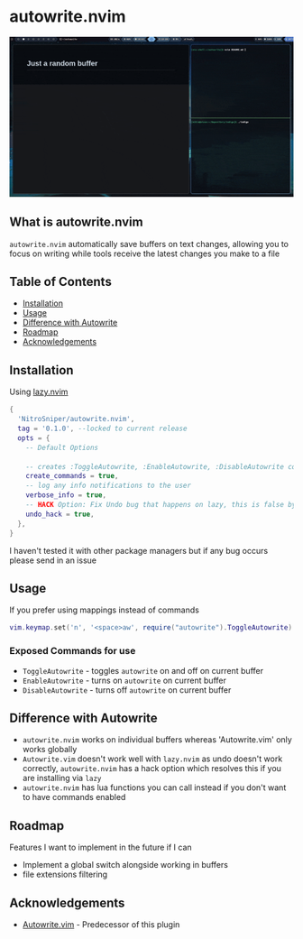 # autowrite.nvim

![preview](https://github.com/NitroSniper/autowrite.nvim/blob/main/assets/preview.gif?raw=true)

## What is autowrite.nvim
`autowrite.nvim` automatically save buffers on text changes, allowing you to focus on writing while tools receive the latest changes you make to a file


## Table of Contents

- [Installation](#installation)
- [Usage](#usage)
- [Difference with Autowrite](#difference-with-autowrite)
- [Roadmap](#roadmap)
- [Acknowledgements](#acknowledgements)


## Installation

Using [lazy.nvim](https://github.com/folke/lazy.nvim)
```lua
{
  'NitroSniper/autowrite.nvim',
  tag = '0.1.0', --locked to current release
  opts = {
    -- Default Options

    -- creates :ToggleAutowrite, :EnableAutowrite, :DisableAutowrite command
    create_commands = true,
    -- log any info notifications to the user
    verbose_info = true,
    -- HACK Option: Fix Undo bug that happens on lazy, this is false by default
    undo_hack = true,
  },
}

```
I haven't tested it with other package managers but if any bug occurs please send in an issue
## Usage

If you prefer using mappings instead of commands

```lua
vim.keymap.set('n', '<space>aw', require("autowrite").ToggleAutowrite)
```

### Exposed Commands for use
 - `ToggleAutowrite` - toggles `autowrite` on and off on current buffer
 - `EnableAutowrite` - turns on `autowrite` on current buffer
 - `DisableAutowrite` - turns off `autowrite` on current buffer

## Difference with Autowrite
 - `autowrite.nvim` works on individual buffers whereas 'Autowrite.vim' only works globally
 - `Autowrite.vim` doesn't work well with `lazy.nvim` as undo doesn't work correctly, `autowrite.nvim` has a hack option which resolves this if you are installing via `lazy`
 - `autowrite.nvim` has lua functions you can call instead if you don't want to have commands enabled 

## 

## Roadmap
Features I want to implement in the future if I can

- Implement a global switch alongside working in buffers
- file extensions filtering 

## Acknowledgements
 - [Autowrite.vim](https://github.com/beauwilliams/AutoWrite.vim) - Predecessor of this plugin

